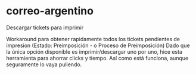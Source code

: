 # correo-argentino
Descargar tickets para imprimir 

Workaround para obtener rapidamente todos los tickets pendientes de impresion (Estado: Preimposición - o Proceso de Preimposición)
Dado que la única opción disponible es imprimir/descargar uno por uno, hice esta herramienta para ahorrar clicks y tiempo.
Así como está funciona, aunque seguramente lo vaya puliendo.
